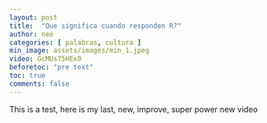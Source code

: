```yaml
---
layout: post
title:  "Que significa cuando responden R?"
author: neo
categories: [ palabras, cultura ]
min_image: assets/images/min_1.jpeg
video: GcMUs75HEx0
beforetoc: "pre text"
toc: true
comments: false
---
```


This is a test, here is my last, new, improve, super power new video
